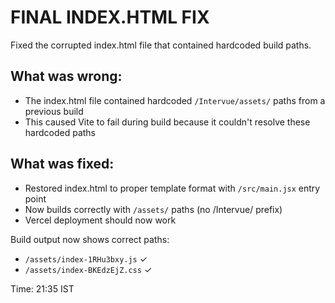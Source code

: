# FINAL INDEX.HTML FIX

Fixed the corrupted index.html file that contained hardcoded build paths.

## What was wrong:
- The index.html file contained hardcoded `/Intervue/assets/` paths from a previous build
- This caused Vite to fail during build because it couldn't resolve these hardcoded paths

## What was fixed:
- Restored index.html to proper template format with `/src/main.jsx` entry point
- Now builds correctly with `/assets/` paths (no /Intervue/ prefix)
- Vercel deployment should now work

Build output now shows correct paths:
- `/assets/index-1RHu3bxy.js` ✓
- `/assets/index-BKEdzEjZ.css` ✓

Time: 21:35 IST
